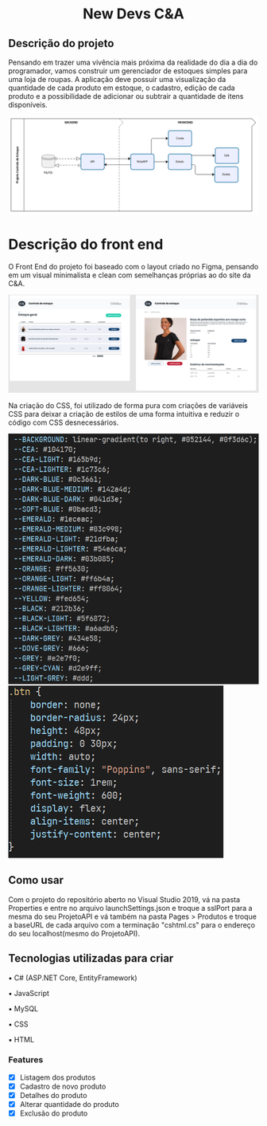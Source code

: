 <h1 align="center"> New Devs C&A </h1>

<h2> Descrição do projeto </h2>

<p>Pensando em trazer uma vivência mais próxima da realidade do dia a dia do programador, vamos construir um gerenciador de estoques simples para uma loja de roupas. A aplicação deve possuir uma visualização da quantidade de cada produto em estoque, o cadastro, edição de cada produto e a possibilidade de adicionar ou subtrair a quantidade de itens disponíveis.</p>
<img src="https://github.com/davids182/ProjetoC-A_photos/blob/87c783c586c6172219b6eee49802d8cd0fd48a17/Projeto%20C&A.png" alt="Diagrama de descrição do projeto">

# Descrição do front end
O Front End do projeto foi baseado com o layout criado no Figma, pensando em um visual minimalista e clean com semelhanças próprias ao do site da C&A.

<img src="https://github.com/davids182/ProjetoC-A_photos/blob/87c783c586c6172219b6eee49802d8cd0fd48a17/figmascreen.png" alt="Diagrama de descrição do projeto">

Na criação do CSS, foi utilizado de forma pura com criações de variáveis CSS para deixar a criação de estilos de uma forma intuitiva e reduzir o código com CSS desnecessários.

<div align="start">
    <img src="https://github.com/davids182/ProjetoC-A_photos/blob/87c783c586c6172219b6eee49802d8cd0fd48a17/cssvariablesprint.png" alt="Pequeno bloco de variaveis css">
    <img src="https://github.com/davids182/ProjetoC-A_photos/blob/87c783c586c6172219b6eee49802d8cd0fd48a17/cssvariablesprintbtn.png" alt="Pequeno bloco de variaveis css">
</div>

<h2> Como usar </h2>

<p> Com o projeto do repositório aberto no Visual Studio 2019, vá na pasta Properties e entre no arquivo launchSettings.json e troque a sslPort para a mesma do seu ProjetoAPI e vá também na pasta Pages > Produtos e troque a baseURL de cada arquivo com a terminação "cshtml.cs" para o endereço do seu localhost(mesmo do ProjetoAPI).
</p>

<h2> Tecnologias utilizadas para criar </h2>
<div align="start">
  <p> ▪️ C# (ASP.NET Core, EntityFramework) </p>
  <p> ▪️ JavaScript </p>
  <p> ▪️ MySQL </p>
  <p> ▪️ CSS </p>
  <p> ▪️ HTML </p>
</div>

 ### Features
- [x] Listagem dos produtos
- [x] Cadastro de novo produto
- [x] Detalhes do produto
- [x] Alterar quantidade do produto
- [x] Exclusão do produto
